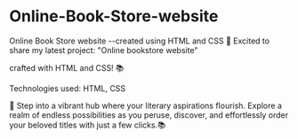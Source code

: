 # Online-Book-Store-website
Online Book Store website --created using HTML and CSS
🚀 Excited to share my latest project: "Online bookstore website" 

crafted with HTML and CSS! 📚

Technologies used: HTML, CSS

🌟 Step into a vibrant hub where your literary aspirations flourish. Explore a realm of endless possibilities as you peruse, discover, and effortlessly order your beloved titles with just a few clicks.📚 
